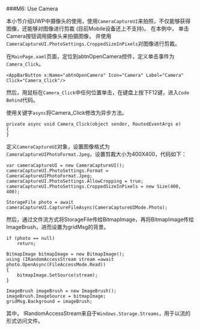 ###M6: Use Camera

本小节介绍UWP中摄像头的使用，使用`CameraCaptureUI`来拍照，不仅能够获得图像，还能够对图像进行剪裁 (目前Mobile设备还上不支持)。 在本例中， 单击Camera按钮调用摄像头来拍摄图像， 并使用`CameraCaptureUI.PhotoSettings.CroppedSizeInPixels`对图像进行剪裁。

在`MainPage.xaml`页面，定位到abtnOpenCamera控件，定义单击事件为`Camera_Click`。

	<AppBarButton x:Name="abtnOpenCamera" Icon="Camera" Label="Camera" Click="Camera_Click"/>

然后，用鼠标在`Camera_Click`中任何位置单击，在键盘上按下F12键，进入`Code Behind`代码。

使用关键字`async`将Camera_Click修改为异步方法。

    private async void Camera_Click(object sender, RoutedEventArgs e)
    {
    }

定义`CameraCaptureUI`对象，设置图像格式为`CameraCaptureUIPhotoFormat.Jpeg`，设置剪裁大小为400X400，代码如下：

    var cameraCaptureUI = new CameraCaptureUI();
    cameraCaptureUI.PhotoSettings.Format = CameraCaptureUIPhotoFormat.Jpeg;
    cameraCaptureUI.PhotoSettings.AllowCropping = true;
    cameraCaptureUI.PhotoSettings.CroppedSizeInPixels = new Size(400, 400);

    StorageFile photo = await cameraCaptureUI.CaptureFileAsync(CameraCaptureUIMode.Photo);

然后，通过文件流方式将StorageFile传给BitmapImage，再将BitmapImage传给ImageBrush，进而设置为gridMsg的背景。

    if (photo == null)
        return;

    BitmapImage bitmapImage = new BitmapImage();
    using (IRandomAccessStream stream =await photo.OpenAsync(FileAccessMode.Read))
    {
        bitmapImage.SetSource(stream);
    }

    ImageBrush imageBrush = new ImageBrush();
    imageBrush.ImageSource = bitmapImage;
    gridMsg.Background = imageBrush;

其中， IRandomAccessStream来自于`Windows.Storage.Streams`，用于以流的形式访问文件。